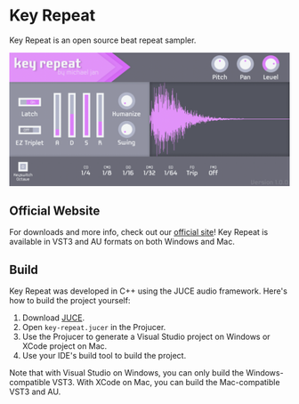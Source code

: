 # Key Repeat

Key Repeat is an open source beat repeat sampler. 

![](docs/images/plugin-screenshot.png)

## Official Website
For downloads and more info, check out our [official site](https://michael-jan.github.io/key-repeat/ "Key Repeat's official website")! Key Repeat is available in VST3 and AU formats on both Windows and Mac.

## Build
Key Repeat was developed in C++ using the JUCE audio framework. Here's how to build the project yourself:
1. Download [JUCE](https://shop.juce.com/get-juce "Get JUCE").
2. Open `key-repeat.jucer` in the Projucer.
3. Use the Projucer to generate a Visual Studio project on Windows or XCode project on Mac.
4. Use your IDE's build tool to build the project.

Note that with Visual Studio on Windows, you can only build the Windows-compatible VST3. With XCode on Mac, you can build the Mac-compatible VST3 and AU.
